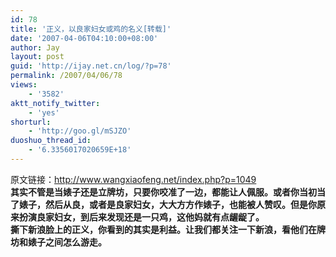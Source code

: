 ```yaml
---
id: 78
title: '正义，以良家妇女或鸡的名义[转载]'
date: '2007-04-06T04:10:00+08:00'
author: Jay
layout: post
guid: 'http://ijay.net.cn/log/?p=78'
permalink: /2007/04/06/78
views:
    - '3582'
aktt_notify_twitter:
    - 'yes'
shorturl:
    - 'http://goo.gl/mSJZO'
duoshuo_thread_id:
    - '6.3356017020659E+18'
---
```


<div>原文链接：<a href="http://www.wangxiaofeng.net/?p=1049">http://www.wangxiaofeng.net/index.php?p=1049</a></div>
<div> </div>
<div><strong>其实不管是当婊子还是立牌坊，只要你咬准了一边，都能让人佩服。或者你当初当了婊子，然后从良，或者是良家妇女，大大方方作婊子，也能被人赞叹。但是你原来扮演良家妇女，到后来发现还是一只鸡，这他妈就有点龌龊了。</strong></div>
<div><strong>撕下新浪脸上的正义，你看到的其实是利益。让我们都关注一下新浪，看他们在牌坊和婊子之间怎么游走。</strong></div>
